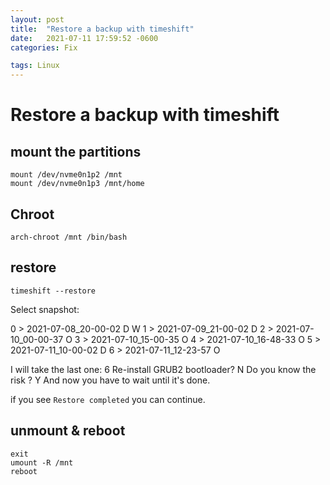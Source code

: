```yaml
---
layout: post
title:  "Restore a backup with timeshift"
date:   2021-07-11 17:59:52 -0600
categories: Fix

tags: Linux
---
```

# Restore a backup with timeshift 
## mount the partitions
```
mount /dev/nvme0n1p2 /mnt
mount /dev/nvme0n1p3 /mnt/home
```
## Chroot
```
arch-chroot /mnt /bin/bash
```
## restore
```
timeshift --restore
```

Select snapshot:

0    >  2021-07-08_20-00-02  D W
1    >  2021-07-09_21-00-02  D
2    >  2021-07-10_00-00-37  O
3    >  2021-07-10_15-00-35  O
4    >  2021-07-10_16-48-33  O
5    >  2021-07-11_10-00-02  D
6    >  2021-07-11_12-23-57  O

I will take the last one: 
6
Re-install GRUB2 bootloader?
N
Do you know the risk ?
Y
And now you have to wait until it\'s done.

if you see ```Restore completed``` you can continue.
## unmount & reboot
```
exit
umount -R /mnt
reboot
```
